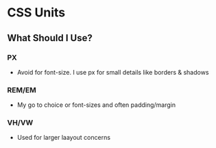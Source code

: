 # CSS Units

## What Should I Use?

### PX

- Avoid for font-size. I use px for small details like borders & shadows

### REM/EM

- My go to choice or font-sizes and often padding/margin

### VH/VW

- Used for larger laayout concerns

